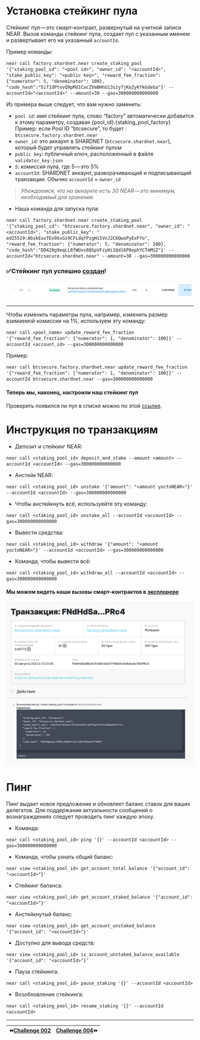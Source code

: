 Установка стейкинг пула
===
Стейкинг пул — это смарт-контракт, развернутый на учетной записи NEAR. Вызов команды стейкинг пула, создает пул с указанным именем и развертывает его на указанный `accountId`.

Пример команды:
```
near call factory.shardnet.near create_staking_pool '{"staking_pool_id": "<pool id>", "owner_id": "<accountId>", "stake_public_key": "<public key>", "reward_fee_fraction": {"numerator": 5, "denominator": 100}, "code_hash":"5if1dPtovQ9pMd1CacZVmBHhU13szy7jKoZyKYkGdeba"}' --accountId="<accountId>" --amount=30 --gas=300000000000000
```

Из примера выше следует, что вам нужно заменить:
* `pool id`: имя стейкинг пула, слово “factory” автоматически добавится к этому параметру, создавая {pool_id}.{staking_pool_factory} 
Пример: если Pool ID “btcsecure”, то будет : `btcsecure.factory.shardnet.near`
* `owner_id`: это аккаунт в SHARDNET (`btcsecure.shardnet.near`), который будет управлять стейкинг пулом
* `public key`: публичный ключ, расположенный в файле `validator_key.json`
* `5`: комиссия пула, где 5 — это 5%
* `accountId`: SHARDNET аккаунт, разворачивающий и подписывающий транзакции. Обычно `accountId` = `owner_id`

> *Убеждаемся, что на аккаунте есть 30 NEAR — это минимум, необходимый для хранения.*

* Наша команда для запуска пула:
```
near call factory.shardnet.near create_staking_pool '{"staking_pool_id": "btcsecure.factory.shardnet.near", "owner_id": "<accountId>", "stake_public_key": " ed25519:AbskEuvTEx9GvGz9CFLdqfPzgHiSVnJ2C6QwoPyExFYo", "reward_fee_fraction": {"numerator": 5, "denominator": 100}, "code_hash":"DD428g9eqLL8fWUxv8QSpVFzyHi1Qd16P8ephYCTmMSZ"}' --accountId="btcsecure.shardnet.near" --amount=30 --gas=300000000000000
```

### ✅Стейкинг пул успешно [создан](https://explorer.shardnet.near.org/transactions/FNdHdSa98osh3VdbK3aEX71N6ofsmb8skoko7BriPRc4)!
![](https://github.com/BTCSecure/stakewars-3/blob/main/images/challenge-003/19.1.png)
***
Чтобы изменить параметры пула, например, изменить размер взимаемой комиссии на 1%, используем эту команду:
```
near call <pool_name> update_reward_fee_fraction '{"reward_fee_fraction": {"numerator": 1, "denominator": 100}}' --accountId <account_id> --gas=300000000000000
```
Пример:
```
near call btcsecure.factory.shardnet.near update_reward_fee_fraction '{"reward_fee_fraction": {"numerator": 1, "denominator": 100}}' --accountId btcsecure.shardnet.near --gas=300000000000000
```

#### Теперь мы, наконец, настроили наш стейкинг пул
Проверить появился ли пул в списке можно по этой [ссылке](https://explorer.shardnet.near.org/nodes/validators).

Инструкция по транзакциям
===
* Депозит и стейкинг NEAR:
```
near call <staking_pool_id> deposit_and_stake --amount <amount> --accountId <accountId> --gas=300000000000000
```

* Анстейк NEAR:
```
near call <staking_pool_id> unstake '{"amount": "<amount yoctoNEAR>"}' --accountId <accountId> --gas=300000000000000
```

* Чтобы анстейкнуть всё, используейте эту команду:
```
near call <staking_pool_id> unstake_all --accountId <accountId> --gas=300000000000000
```

* Вывести средства:
```
near call <staking_pool_id> withdraw '{"amount": "<amount yoctoNEAR>"}' --accountId <accountId> --gas=300000000000000
```

* Команда, чтобы вывести всё:
```
near call <staking_pool_id> withdraw_all --accountId <accountId> --gas=300000000000000
```

#### Мы можем видеть наши вызовы смарт-контрактов в [эксплорере](https://explorer.shardnet.near.org/accounts/btcsecure.shardnet.near)
![](https://github.com/BTCSecure/stakewars-3/blob/main/images/challenge-003/20.png)

Пинг
===
Пинг выдает новое предложение и обновляет баланс ставок для ваших делегатов. Для поддержания актуальности сообщений о вознаграждениях следует проводить пинг каждую эпоху.

* Команда:
```
near call <staking_pool_id> ping '{}' --accountId <accountId> --gas=300000000000000
```

* Команда, чтобы узнать общий баланс:
```
near view <staking_pool_id> get_account_total_balance '{"account_id": "<accountId>"}'
```

* Стейкинг баланса:
```
near view <staking_pool_id> get_account_staked_balance '{"account_id": "<accountId>"}'
```

* Анстейкнутый баланс:
```
near view <staking_pool_id> get_account_unstaked_balance '{"account_id": "<accountId>"}'
```

* Доступно для вывода средств:
```
near view <staking_pool_id> is_account_unstaked_balance_available '{"account_id": "<accountId>"}'
```

* Пауза стейкинга:
```
near call <staking_pool_id> pause_staking '{}' --accountId <accountId>
```

* Возобновление стейкинга:
```
near call <staking_pool_id> resume_staking '{}' --accountId <accountId>
```
***
⏪[Challenge 002](https://github.com/BTCSecure/stakewars-3/blob/main/challenge-002.md)     | [Challenge 004](https://github.com/BTCSecure/stakewars-3/blob/main/challenge-004.md)⏩
---|---:
